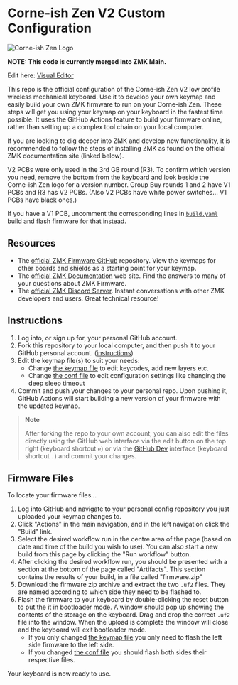 # Corne-ish Zen V2 Custom Configuration

![Corne-ish Zen Logo](img/Zen_R3_sticker.png)

**NOTE: This code is currently merged into ZMK Main.**

Edit here: [Visual Editor](https://nickcoutsos.github.io/keymap-editor/)

This repo is the official configuration of the Corne-ish Zen V2 low profile wireless mechanical keyboard. Use it to develop your own keymap and easily build your own ZMK firmware to run on your Corne-ish Zen. These steps will get you using your keymap on your keyboard in the fastest time possible. It uses the GitHub Actions feature to build your firmware online, rather than setting up a complex tool chain on your local computer.

If you are looking to dig deeper into ZMK and develop new functionality, it is recommended to follow the steps of installing ZMK as found on the official ZMK documentation site (linked below).

V2 PCBs were only used in the 3rd GB round (R3). To confirm which version you need, remove the bottom from the keyboard and look beside the Corne-ish Zen logo for a version number. Group Buy rounds 1 and 2 have V1 PCBs and R3 has V2 PCBs. (Also V2 PCBs have white power switches... V1 PCBs have black ones.)

If you have a V1 PCB, uncomment the corresponding lines in [`build.yaml`](build.yaml) build and flash firmware for that instead.

## Resources

- The [official ZMK Firmware GitHub](https://github.com/zmkfirmware/zmk) repository. View the keymaps for other boards and shields as a starting point for your keymap.
- The [official ZMK Documentation](https://zmk.dev/docs) web site. Find the answers to many of your questions about ZMK Firmware.
- The [official ZMK Discord Server](https://zmk.dev/community/discord/invite). Instant conversations with other ZMK developers and users. Great technical resource!

## Instructions

1. Log into, or sign up for, your personal GitHub account.
2. Fork this repository to your local computer, and then push it to your GitHub personal account. ([instructions](https://docs.github.com/en/get-started/quickstart/fork-a-repo))
3. Edit the keymap file(s) to suit your needs:
    - Change [the keymap file](/config/corneish_zen.keymap) to edit keycodes, add new layers etc.
    - Change [the conf file](/config/corneish_zen.conf) to edit configuration settings like changing the deep sleep timeout
4. Commit and push your changes to your personal repo. Upon pushing it, GitHub Actions will start building a new version of your firmware with the updated keymap.

> **Note**
> 
> After forking the repo to your own account, you can also edit the files directly using the GitHub web interface via the edit button on the top right (keyboard shortcut `e`) or via the [GitHub Dev](https://github.com/github/dev) interface (keyboard shortcut `.`) and commit your changes.

## Firmware Files

To locate your firmware files...

1. Log into GitHub and navigate to your personal config repository you just uploaded your keymap changes to.
2. Click "Actions" in the main navigation, and in the left navigation click the "Build" link.
3. Select the desired workflow run in the centre area of the page (based on date and time of the build you wish to use). You can also start a new build from this page by clicking the "Run workflow" button.
4. After clicking the desired workflow run, you should be presented with a section at the bottom of the page called "Artifacts". This section contains the results of your build, in a file called "firmware.zip"
5. Download the firmware zip archive and extract the two `.uf2` files. They are named according to which side they need to be flashed to.
6. Flash the firmware to your keyboard by double-clicking the reset button to put the it in bootloader mode. A window should pop up showing the contents of the storage on the keyboard. Drag and drop the correct `.uf2` file into the window. When the upload is complete the window will close and the keyboard will exit bootloader mode.
    - If you only changed [the keymap file](/config/corneish_zen.keymap) you only need to flash the left side firmware to the left side.
    - If you changed [the conf file](/config/corneish_zen.conf) you should flash both sides their respective files.

Your keyboard is now ready to use.
